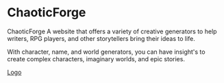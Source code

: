 # ChaoticForge

ChaoticForge A website that offers a variety of creative generators to help writers, RPG players, and other storytellers bring their ideas to life.

With character, name, and world generators, you can have insight's to create complex characters, imaginary worlds, and epic stories.

[Logo](images/logo.png)

